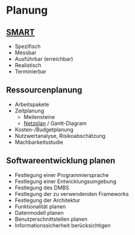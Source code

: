 # Planung

## [SMART](https://de.wikipedia.org/wiki/SMART_(Projektmanagement))
* Spezifisch
* Messbar
* Ausführbar (erreichbar)
* Realistisch
* Terminierbar


## Ressourcenplanung
* Arbeitspakete
* Zeitplanung
  * Meilensteine
  * [Netzplan](https://johannesloetzsch.github.io/LF7/pruefung/netzplan.html) / Gantt-Diagram
* Kosten-/Budgetplanung
* Nutzwertanalyse, Risikoabschätzung
* Machbarkeitsstudie


## Softwareentwicklung planen

* Festlegung einer Programmiersprache
* Festlegung einer Entwicklungsumgebung
* Festlegung des DMBS
* Festlegung der zu verwendenden Frameworks
* Festlegung der Architektur
* Funktionalität planen
* Datenmodell planen
* Benutzerschnittstellen planen
* Informationssicherheit berücksichtigen
